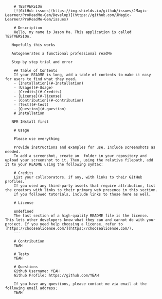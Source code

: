
        # TESTVERSIOn
        [![GitHub issues](https://img.shields.io/github/issues/JMagic-Learner/ProReadMe-Gen/Develop)](https://github.com/JMagic-Learner/ProReadMe-Gen/issues)
        
        # Description
        Hello, my name is Jason Ma. This application is called TESTVERSIOn.
      
       Hopefully this works

       Autogenerates a functional professional readMe

       Step by step trial and error

        ## Table of Contents 
        If your README is long, add a table of contents to make it easy for users to find what they need.
        - [Installation](#-Installation)
        - [Usage](#-Usage)
        - [Credits](#-Credits)
        - [License](#-license)
        - [Contribution](#-contribution)
        - [Test](#-test)
        - [Question](#-question)
        # Installation

       NPM INstall first

        # Usage

        Please use everything

        Provide instructions and examples for use. Include screenshots as needed.
        To add a screenshot, create an  folder in your repository and upload your screenshot to it. Then, using the relative filepath, add it to your README using the following syntax:
           
        # Credits
        List your collaborators, if any, with links to their GitHub profiles.
        If you used any third-party assets that require attribution, list the creators with links to their primary web presence in this section.
        If you followed tutorials, include links to those here as well.

        # License

        undefined
        The last section of a high-quality README file is the license. This lets other developers know what they can and cannot do with your project. If you need help choosing a license, refer to [https://choosealicense.com/](https://choosealicense.com/).
        ---
        
        # Contribution
        YEAH

        # Tests
        YEAH

        # Questions
        Github Username: YEAH
        Github Profile: https://github.com/YEAH

        If you have any questions, please contact me via email at the following email address;
        YEAH
     